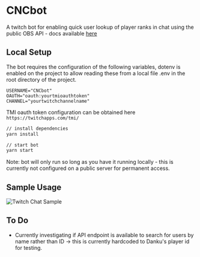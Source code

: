 # CNCbot

A twitch bot for enabling quick user lookup of player ranks in chat using the public OBS API - docs available [here](https://cnc.community/news/official-news/new-streamer-cc-remastered-apis-available-for-obs)

## Local Setup

The bot requires the configuration of the following variables, dotenv is enabled on the project to allow reading these from a local file .env in the root directory of the project.

```
USERNAME="CNCbot"
OAUTH="oauth:yourtmioauthtoken"
CHANNEL="yourtwitchchannelname"
```

TMI oauth token configuration can be obtained here `https://twitchapps.com/tmi/`

```bash
// install dependencies
yarn install

// start bot
yarn start
```

Note: bot will only run so long as you have it running locally - this is currently not configured on a public server for permanent access.


## Sample Usage

![Twitch Chat Sample](/screenshot.png")

## To Do

* Currently investigating if API endpoint is available to search for users by name rather than ID -> this is currently hardcoded to Danku's player id for testing.

